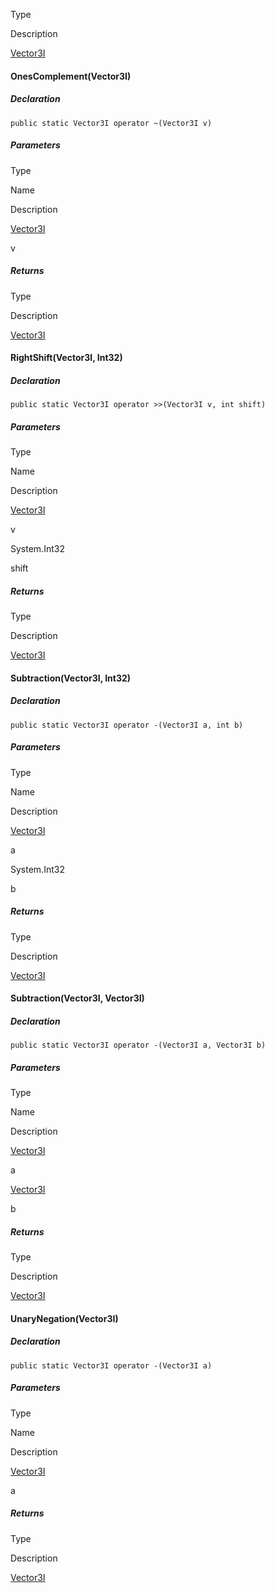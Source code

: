 Type

Description

[Vector3I](https://keensoftwarehouse.github.io/SpaceEngineersModAPI/api/VRageMath.Vector3I.html)

#### OnesComplement(Vector3I)

##### Declaration

```
public static Vector3I operator ~(Vector3I v)
```

##### Parameters

Type

Name

Description

[Vector3I](https://keensoftwarehouse.github.io/SpaceEngineersModAPI/api/VRageMath.Vector3I.html)

v

##### Returns

Type

Description

[Vector3I](https://keensoftwarehouse.github.io/SpaceEngineersModAPI/api/VRageMath.Vector3I.html)

#### RightShift(Vector3I, Int32)

##### Declaration

```
public static Vector3I operator >>(Vector3I v, int shift)
```

##### Parameters

Type

Name

Description

[Vector3I](https://keensoftwarehouse.github.io/SpaceEngineersModAPI/api/VRageMath.Vector3I.html)

v

System.Int32

shift

##### Returns

Type

Description

[Vector3I](https://keensoftwarehouse.github.io/SpaceEngineersModAPI/api/VRageMath.Vector3I.html)

#### Subtraction(Vector3I, Int32)

##### Declaration

```
public static Vector3I operator -(Vector3I a, int b)
```

##### Parameters

Type

Name

Description

[Vector3I](https://keensoftwarehouse.github.io/SpaceEngineersModAPI/api/VRageMath.Vector3I.html)

a

System.Int32

b

##### Returns

Type

Description

[Vector3I](https://keensoftwarehouse.github.io/SpaceEngineersModAPI/api/VRageMath.Vector3I.html)

#### Subtraction(Vector3I, Vector3I)

##### Declaration

```
public static Vector3I operator -(Vector3I a, Vector3I b)
```

##### Parameters

Type

Name

Description

[Vector3I](https://keensoftwarehouse.github.io/SpaceEngineersModAPI/api/VRageMath.Vector3I.html)

a

[Vector3I](https://keensoftwarehouse.github.io/SpaceEngineersModAPI/api/VRageMath.Vector3I.html)

b

##### Returns

Type

Description

[Vector3I](https://keensoftwarehouse.github.io/SpaceEngineersModAPI/api/VRageMath.Vector3I.html)

#### UnaryNegation(Vector3I)

##### Declaration

```
public static Vector3I operator -(Vector3I a)
```

##### Parameters

Type

Name

Description

[Vector3I](https://keensoftwarehouse.github.io/SpaceEngineersModAPI/api/VRageMath.Vector3I.html)

a

##### Returns

Type

Description

[Vector3I](https://keensoftwarehouse.github.io/SpaceEngineersModAPI/api/VRageMath.Vector3I.html)